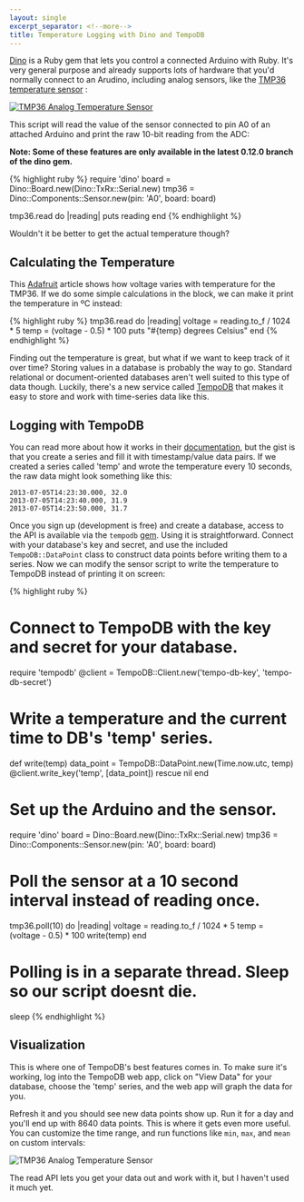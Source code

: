 ```yaml
---
layout: single
excerpt_separator: <!--more-->
title: Temperature Logging with Dino and TempoDB
---
```


[Dino](http://github.com/austinbv/dino) is a Ruby gem that lets you control a connected Arduino with Ruby. It's very general purpose and already supports lots of hardware that you'd normally connect to an Arudino, including analog sensors, like the [TMP36 temperature sensor](http://learn.adafruit.com/tmp36-temperature-sensor) :

[![TMP36 Analog Temperature Sensor](/images/tmp36fritz.gif)](http://learn.adafruit.com/assets/476)

This script will read the value of the sensor connected to pin A0 of an attached Arduino and print the raw 10-bit reading from the ADC:

**Note: Some of these features are only available in the latest 0.12.0 branch of the dino gem.**

{% highlight ruby %}
require 'dino'
board = Dino::Board.new(Dino::TxRx::Serial.new)
tmp36 = Dino::Components::Sensor.new(pin: 'A0', board: board)

tmp36.read do |reading|
  puts reading
end
{% endhighlight %}

Wouldn't it be better to get the actual temperature though?

<!--more-->

## Calculating the Temperature

This [Adafruit](http://learn.adafruit.com/tmp36-temperature-sensor/using-a-temp-sensor) article shows how voltage varies with temperature for the TMP36. If we do some simple calculations in the block, we can make it print the temperature in ºC instead:

{% highlight ruby %}
tmp36.read do |reading|
  voltage = reading.to_f / 1024 * 5
  temp = (voltage - 0.5) * 100
  puts "#{temp} degrees Celsius"
end
{% endhighlight %}

Finding out the temperature is great, but what if we want to keep track of it over time? Storing values in a database is probably the way to go. Standard relational or document-oriented databases aren't well suited to this type of data though. Luckily, there's a new service called [TempoDB](https://tempo-db.com/) that makes it easy to store and work with time-series data like this.

## Logging with TempoDB

You can read more about how it works in their [documentation](https://tempo-db.com/docs/getting-started/), but the gist is that you create a series and fill it with timestamp/value data pairs. If we created a series called 'temp' and wrote the temperature every 10 seconds, the raw data might look something like this:

    2013-07-05T14:23:30.000, 32.0
    2013-07-05T14:23:40.000, 31.9
    2013-07-05T14:23:50.000, 31.7

Once you sign up (development is free) and create a database, access to the API is available via the `tempodb` [gem](https://github.com/tempodb/tempodb-ruby). Using it is straightforward. Connect with your database's key and secret, and use the included `TempoDB::DataPoint` class to construct data points before writing them to a series. Now we can modify the sensor script to write the temperature to TempoDB instead of printing it on screen:

{% highlight ruby %}
# Connect to TempoDB with the key and secret for your database.
require 'tempodb'
@client = TempoDB::Client.new('tempo-db-key', 'tempo-db-secret')

# Write a temperature and the current time to DB's 'temp' series.
def write(temp)
  data_point = TempoDB::DataPoint.new(Time.now.utc, temp)
  @client.write_key('temp', [data_point]) rescue nil
end

# Set up the Arduino and the sensor.
require 'dino'
board = Dino::Board.new(Dino::TxRx::Serial.new)
tmp36 = Dino::Components::Sensor.new(pin: 'A0', board: board)

# Poll the sensor at a 10 second interval instead of reading once.
tmp36.poll(10) do |reading|
  voltage = reading.to_f / 1024 * 5
  temp = (voltage - 0.5) * 100
  write(temp)
end

# Polling is in a separate thread. Sleep so our script doesnt die.
sleep
{% endhighlight %}

## Visualization

This is where one of TempoDB's best features comes in. To make sure it's working, log into the TempoDB web app, click on "View Data" for your database, choose the 'temp' series, and the web app will graph the data for you.

Refresh it and you should see new data points show up. Run it for a day and you'll end up with 8640 data points. This is where it gets even more useful. You can customize the time range, and run functions like `min`, `max`, and `mean` on custom intervals:


![TMP36 Analog Temperature Sensor](/images/tempo-db-graph.png)

The read API lets you get your data out and work with it, but I haven't used it much yet.



